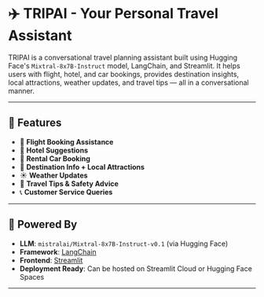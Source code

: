 # ✈️ TRIPAI - Your Personal Travel Assistant

TRIPAI  is a conversational travel planning assistant built using Hugging Face's `Mixtral-8x7B-Instruct` model, LangChain, and Streamlit. It helps users with flight, hotel, and car bookings, provides destination insights, local attractions, weather updates, and travel tips — all in a conversational manner.

---

## 📌 Features

- 🛫 **Flight Booking Assistance**  
- 🏨 **Hotel Suggestions**  
- 🚗 **Rental Car Booking**  
- 📍 **Destination Info + Local Attractions**  
- ☀️ **Weather Updates**  
- 🧳 **Travel Tips & Safety Advice**  
- 📞 **Customer Service Queries**  

---

## 🧠 Powered By

- **LLM**: `mistralai/Mixtral-8x7B-Instruct-v0.1` (via Hugging Face)  
- **Framework**: [LangChain](https://www.langchain.com/)  
- **Frontend**: [Streamlit](https://streamlit.io/)  
- **Deployment Ready**: Can be hosted on Streamlit Cloud or Hugging Face Spaces  

---

